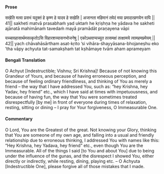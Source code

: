 #### Prose 

सखेति मत्वा प्रसभं यदुक्तं
हे कृष्ण हे यादव हे सखेति |
अजानता महिमानं तवेदं
मया प्रमादात्प्रणयेन वापि || 41||
sakheti matvā prasabhaṁ yad uktaṁ
he kṛiṣhṇa he yādava he sakheti
ajānatā mahimānaṁ tavedaṁ
mayā pramādāt praṇayena vāpi

यच्चावहासार्थमसत्कृतोऽसि
विहारशय्यासनभोजनेषु |
एकोऽथवाप्यच्युत तत्समक्षं
तत्क्षामये त्वामहमप्रमेयम् || 42||
yach chāvahāsārtham asat-kṛito ’si
vihāra-śhayyāsana-bhojaneṣhu
eko ’tha vāpy achyuta tat-samakṣhaṁ
tat kṣhāmaye tvām aham aprameyam

 #### Bengali Translation 

O Achyut [Indestructible; Vishnu; Sri Krishna]! Because of not knowing this Grandeur of Yours, and because of having erroneous perception, and because of feeling ordinary friendliness, and thinking of You as merely a friend – the way that I have addressed You, such as: “hey Krishna, hey Yadav, hey friend” etc., which I have said at times with impetuousness, and because of having fun, the way that You were sometimes treated disrespectfully [by me] in front of everyone during times of relaxation, resting, sitting or dining – I pray for Your forgiveness, O Immeasurable One. 

 #### Commentary 

O Lord, You are the Greatest of the great. Not knowing your Glory, thinking that You are someone of my own age, and falling into a usual and friendly relationship due to erroneous thinking, I addressed You with names like this: “Hey Krishna, hey Yadava, hey friend” etc., even though You are the Immeasurable. All of the things I said [to You and about You] due to being under the influence of the gunas, and the disrespect I showed You, either directly or indirectly, while resting, dining, playing etc. – O Achyuta [Indestructible One], please forgive all of those mistakes that I made. 